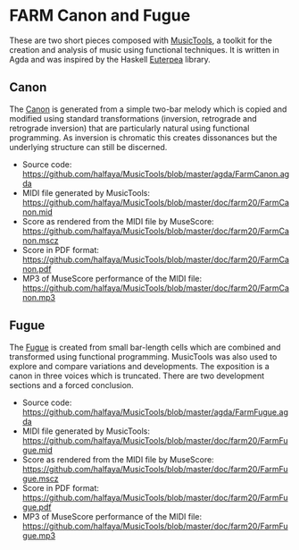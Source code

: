 # FARM Canon and Fugue

These are two short pieces composed with
[MusicTools](https://github.com/halfaya/MusicTools), a toolkit for the
creation and analysis of music using functional techniques. It is
written in Agda and was inspired by the Haskell [Euterpea](http://www.euterpea.com/) library.

## Canon

The
[Canon](https://github.com/halfaya/MusicTools/blob/master/agda/FarmCanon.agda)
is generated from a simple two-bar melody which is copied and modified
using standard transformations (inversion, retrograde and retrograde
inversion) that are particularly natural using functional
programming. As inversion is chromatic this creates dissonances but
the underlying structure can still be discerned.

* Source code: https://github.com/halfaya/MusicTools/blob/master/agda/FarmCanon.agda
* MIDI file generated by MusicTools: https://github.com/halfaya/MusicTools/blob/master/doc/farm20/FarmCanon.mid
* Score as rendered from the MIDI file by MuseScore: https://github.com/halfaya/MusicTools/blob/master/doc/farm20/FarmCanon.mscz
* Score in PDF format: https://github.com/halfaya/MusicTools/blob/master/doc/farm20/FarmCanon.pdf
* MP3 of MuseScore performance of the MIDI file: https://github.com/halfaya/MusicTools/blob/master/doc/farm20/FarmCanon.mp3

## Fugue

The
[Fugue](https://github.com/halfaya/MusicTools/blob/master/agda/FarmFugue.agda)
is created from small bar-length cells which are combined and
transformed using functional programming. MusicTools was also used to
explore and compare variations and developments. The exposition is a
canon in three voices which is truncated. There are two development
sections and a forced conclusion.

* Source code: https://github.com/halfaya/MusicTools/blob/master/agda/FarmFugue.agda
* MIDI file generated by MusicTools: https://github.com/halfaya/MusicTools/blob/master/doc/farm20/FarmFugue.mid
* Score as rendered from the MIDI file by MuseScore: https://github.com/halfaya/MusicTools/blob/master/doc/farm20/FarmFugue.mscz
* Score in PDF format: https://github.com/halfaya/MusicTools/blob/master/doc/farm20/FarmFugue.pdf
* MP3 of MuseScore performance of the MIDI file: https://github.com/halfaya/MusicTools/blob/master/doc/farm20/FarmFugue.mp3
